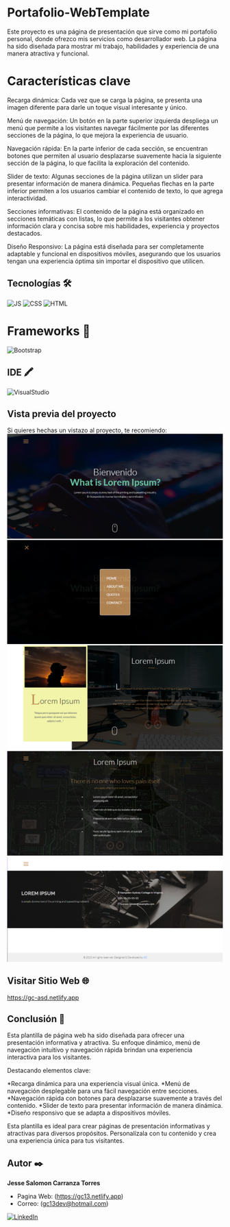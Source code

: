 # Portafolio-WebTemplate
Este proyecto es una página de presentación que sirve como mi portafolio personal, donde ofrezco mis servicios como desarrollador web. La página ha sido diseñada para mostrar mi trabajo, habilidades y experiencia de una manera atractiva y funcional.

# Características clave
Recarga dinámica: Cada vez que se carga la página, se presenta una imagen diferente para darle un toque visual interesante y único.

Menú de navegación: Un botón en la parte superior izquierda despliega un menú que permite a los visitantes navegar fácilmente por las diferentes secciones de la página, lo que mejora la experiencia de usuario.

Navegación rápida: En la parte inferior de cada sección, se encuentran botones que permiten al usuario desplazarse suavemente hacia la siguiente sección de la página, lo que facilita la exploración del contenido.

Slider de texto: Algunas secciones de la página utilizan un slider para presentar información de manera dinámica. Pequeñas flechas en la parte inferior permiten a los usuarios cambiar el contenido de texto, lo que agrega interactividad.

Secciones informativas: El contenido de la página está organizado en secciones temáticas con listas, lo que permite a los visitantes obtener información clara y concisa sobre mis habilidades, experiencia y proyectos destacados.

Diseño Responsivo: La página está diseñada para ser completamente adaptable y funcional en dispositivos móviles, asegurando que los usuarios tengan una experiencia óptima sin importar el dispositivo que utilicen.

## Tecnologías 🛠
![JS](https://img.shields.io/badge/JavaScript-323330?style=for-the-badge&logo=javascript&logoColor=F7DF1E)
![CSS](https://img.shields.io/badge/CSS-1572B6?style=for-the-badge&logo=css3&logoColor=white)
![HTML](https://img.shields.io/badge/HTML-E34F26?style=for-the-badge&logo=html5&logoColor=white)

# Frameworks 🚀 
![Bootstrap](https://img.shields.io/badge/Bootstrap-563D7C?style=for-the-badge&logo=bootstrap&logoColor=white)

## IDE 🖍
![VisualStudio](https://img.shields.io/badge/Visual_Studio_Code-0078D4?style=for-the-badge&logo=visual%20studio%20code&logoColor=white)

## Vista previa del proyecto
Si quieres hechas un vistazo al proyecto, te recomiendo:
![Captura del proyecto](https://raw.githubusercontent.com/jesse5313/Portafolio-WebTemplate/main/capturas/1.png)
![Captura del proyecto](https://raw.githubusercontent.com/jesse5313/Portafolio-WebTemplate/main/capturas/2.png)
![Captura del proyecto](https://raw.githubusercontent.com/jesse5313/Portafolio-WebTemplate/main/capturas/3.png)
![Captura del proyecto](https://raw.githubusercontent.com/jesse5313/Portafolio-WebTemplate/main/capturas/4.png)
![Captura del proyecto](https://raw.githubusercontent.com/jesse5313/Portafolio-WebTemplate/main/capturas/5.png)

## Visitar Sitio Web 🌐
https://gc-asd.netlify.app

## Conclusión 📝
Esta plantilla de página web ha sido diseñada para ofrecer una presentación informativa y atractiva. Su enfoque dinámico, menú de navegación intuitivo y navegación rápida brindan una experiencia interactiva para los visitantes.

Destacando elementos clave:

*Recarga dinámica para una experiencia visual única.
*Menú de navegación desplegable para una fácil navegación entre secciones.
*Navegación rápida con botones para desplazarse suavemente a través del contenido.
*Slider de texto para presentar información de manera dinámica.
*Diseño responsivo que se adapta a dispositivos móviles.

Esta plantilla es ideal para crear páginas de presentación informativas y atractivas para diversos propósitos. Personalízala con tu contenido y crea una experiencia única para tus visitantes.

## Autor ✒️
**Jesse Salomon Carranza Torres**         

* Pagina Web: (https://gc13.netlify.app)
* Correo: (gc13dev@hotmail.com)

 [![LinkedIn](https://img.shields.io/badge/LinkedIn-0077B5?style=for-the-badge&logo=linkedin&logoColor=white)](https://www.linkedin.com/in/jesse-salomon-carranza-torres-343117225/)

